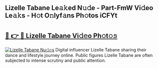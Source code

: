 ## Lizelle Tabane Le𝚊𝚔ed N𝚞𝚍e - Part-FmW Vi𝚍eo Le𝚊𝚔s - H𝚘t O𝚗lyf𝚊ns Ph𝚘tos iCFYt

# <h2><a href="http://hf73sq.feru.top/?c=Lizelle+Tabane">🔗 👉 🔴 Lizelle Tabane Vi𝚍𝚎o Ph𝚘t𝚘𝚜</a></h2>

[![Lizelle Tabane Nu𝚍𝚎s](https://i.imgur.com/0TWrTi3.gif)](http://hf73sq.feru.top/?c=Lizelle+Tabane)
Digital influencer Lizelle Tabane sharing their dance and lifestyle journey online. Public figures Lizelle Tabane are often subjected to intense scrutiny and public attention. 
